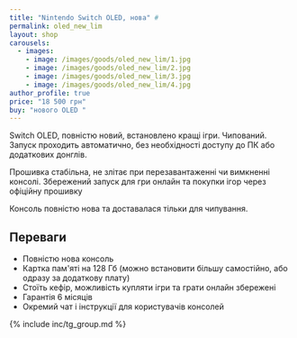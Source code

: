 ```yaml
---
title: "Nintendo Switch OLED, нова" #
permalink: oled_new_lim
layout: shop
carousels:
  - images: 
    - image: /images/goods/oled_new_lim/1.jpg
    - image: /images/goods/oled_new_lim/2.jpg
    - image: /images/goods/oled_new_lim/3.jpg
    - image: /images/goods/oled_new_lim/4.jpg
author_profile: true
price: "18 500 грн"
buy: "нового OLED "
---
```


Switch OLED, повністю новий, встановлено кращі ігри. Чипований. Запуск проходить автоматично, без необхідності доступу до ПК або додаткових донглів.

Прошивка стабільна, не злітає при перезавантаженні чи вимкненні консолі. Збережений запуск для гри онлайн та покупки ігор через офіційну прошивку

Консоль повністю нова та доставалася тільки для чипування. 

## Переваги
- Повністю нова консоль
- Картка пам'яті на 128 Гб (можно встановити більшу самостійно, або одразу за додаткову плату)
- Стоїть кефір, можливість купляти ігри та грати онлайн збережені
- Гарантія 6 місяців
- Окремий чат і інструкції для користувачів консолей

{% include inc/tg_group.md %}